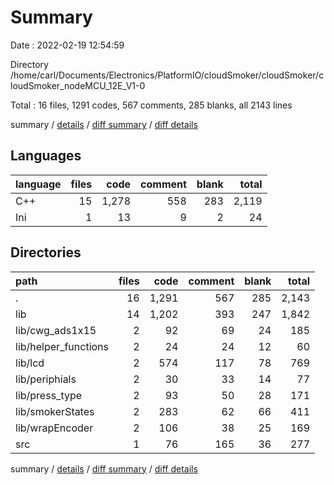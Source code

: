 # Summary

Date : 2022-02-19 12:54:59

Directory /home/carl/Documents/Electronics/PlatformIO/cloudSmoker/cloudSmoker/cloudSmoker_nodeMCU_12E_V1-0

Total : 16 files,  1291 codes, 567 comments, 285 blanks, all 2143 lines

summary / [details](details.md) / [diff summary](diff.md) / [diff details](diff-details.md)

## Languages
| language | files | code | comment | blank | total |
| :--- | ---: | ---: | ---: | ---: | ---: |
| C++ | 15 | 1,278 | 558 | 283 | 2,119 |
| Ini | 1 | 13 | 9 | 2 | 24 |

## Directories
| path | files | code | comment | blank | total |
| :--- | ---: | ---: | ---: | ---: | ---: |
| . | 16 | 1,291 | 567 | 285 | 2,143 |
| lib | 14 | 1,202 | 393 | 247 | 1,842 |
| lib/cwg_ads1x15 | 2 | 92 | 69 | 24 | 185 |
| lib/helper_functions | 2 | 24 | 24 | 12 | 60 |
| lib/lcd | 2 | 574 | 117 | 78 | 769 |
| lib/periphials | 2 | 30 | 33 | 14 | 77 |
| lib/press_type | 2 | 93 | 50 | 28 | 171 |
| lib/smokerStates | 2 | 283 | 62 | 66 | 411 |
| lib/wrapEncoder | 2 | 106 | 38 | 25 | 169 |
| src | 1 | 76 | 165 | 36 | 277 |

summary / [details](details.md) / [diff summary](diff.md) / [diff details](diff-details.md)